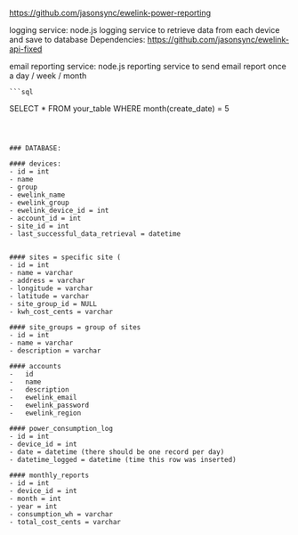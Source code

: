 https://github.com/jasonsync/ewelink-power-reporting

logging service:
node.js logging service to retrieve data from each device and save to database
Dependencies: https://github.com/jasonsync/ewelink-api-fixed

email reporting service:
node.js reporting service to send email report once a day / week / month

	```sql
  SELECT * FROM your_table WHERE month(create_date) = 5
  ```



### DATABASE:

#### devices:
 - id = int
 - name
 - group
 - ewelink_name
 - ewelink_group
 - ewelink_device_id = int
 - account_id = int
 - site_id = int
 - last_successful_data_retrieval = datetime


#### sites = specific site (
 - id = int
 - name = varchar
 - address = varchar
 - longitude = varchar
 - latitude = varchar
 - site_group_id = NULL
 - kwh_cost_cents = varchar

#### site_groups = group of sites
 - id = int
 - name = varchar
 - description = varchar

#### accounts
-	id
-	name
-	description
-	ewelink_email
-	ewelink_password
-	ewelink_region

#### power_consumption_log
 - id = int
 - device_id = int
 - date = datetime (there should be one record per day)
 - datetime_logged = datetime (time this row was inserted)

#### monthly_reports
 - id = int
 - device_id = int
 - month = int
 - year = int
 - consumption_wh = varchar
 - total_cost_cents = varchar
